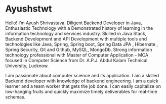 # Ayushstwt

Hello! I’m Ayush Shrivastava.
Diligent Backend Developer in Java, Enthusiastic Technology with a Demonstrated history of learning in the information technology and services industry. Skilled in Java Stack, Backend Development and API Development with multiple tools and technologies like Java, Spring, Spring boot, Spring Data JPA , Hibernate , Spring Security, Git and Github, MySQL, MongoDb. Strong information technology professional with Master of Computer Application - MCA focused in Computer Science from Dr. A.P.J. Abdul Kalam Technical University, Lucknow.

I am passionate about computer science and its application. I am a skilled Backend developer with knowledge of backend engineering. I am a quick learner and a team worker that gets the job done. I can easily capitalize on low-hanging fruits and quickly maximize timely deliverables for real-time schemas.
